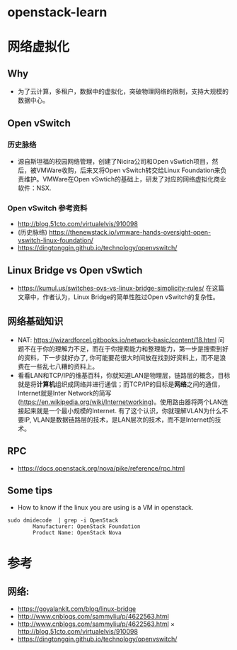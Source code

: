 # openstack-learn


# 网络虚拟化
## Why
* 为了云计算，多租户，数据中的虚拟化，突破物理网络的限制，支持大规模的数据中心。

## Open vSwitch
### 历史脉络

* 源自斯坦福的校园网络管理，创建了Nicira公司和Open vSwtich项目，然后，被VMWare收购，后来又将Open vSwitch转交给Linux Foundation来负责维护。VMWare在Open vSwtich的基础上，研发了对应的网络虚拟化商业软件：NSX.
### Open vSwitch 参考资料
* http://blog.51cto.com/virtualelvis/910098
* (历史脉络) https://thenewstack.io/vmware-hands-oversight-open-vswitch-linux-foundation/
* https://dingtongqin.github.io/technology/openvswitch/
## Linux Bridge vs Open vSwtich
* https://kumul.us/switches-ovs-vs-linux-bridge-simplicity-rules/ 在这篇文章中，作者认为，Linux Bridge的简单性胜过Open vSwitch的复杂性。

## 网络基础知识
* NAT: https://wizardforcel.gitbooks.io/network-basic/content/18.html 问题不在于你的理解力不足，而在于你搜索能力和整理能力，第一步是搜索到好的资料，下一步就好办了, 你可能要花很大时间放在找到好资料上，而不是浪费在一些乱七八糟的资料上。
* 看看LAN和TCP/IP的维基百科，你就知道LAN是物理层，链路层的概念，目标就是将**计算机**组织成网络并进行通信；而TCP/IP的目标是**网络**之间的通信，Internet就是Inter Network的简写(https://en.wikipedia.org/wiki/Internetworking)。使用路由器将两个LAN连接起来就是一个最小规模的Internet. 有了这个认识，你就理解VLAN为什么不要IP, VLAN是数据链路层的技术，是LAN层次的技术，而不是Internet的技术。

## RPC
* https://docs.openstack.org/nova/pike/reference/rpc.html


## Some tips
* How to know if the linux you are using is a VM in openstack. 
```shell
sudo dmidecode  | grep -i OpenStack
        Manufacturer: OpenStack Foundation
        Product Name: OpenStack Nova
```


# 参考
## 网络:
* https://goyalankit.com/blog/linux-bridge
* http://www.cnblogs.com/sammyliu/p/4622563.html
* http://www.cnblogs.com/sammyliu/p/4622563.html
× http://blog.51cto.com/virtualelvis/910098
* https://dingtongqin.github.io/technology/openvswitch/

